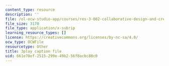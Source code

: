 ```yaml
---
content_type: resource
description: ''
file: /ol-ocw-studio-app/courses/res-3-002-collaborative-design-and-creative-expression-with-arduino-microcontrollers-january-iap-2017/661e70ef2515299e49b256f8acbc88c0_psoIl5k1FIs.srt
file_size: 3170
file_type: application/x-subrip
learning_resource_types: []
license: https://creativecommons.org/licenses/by-nc-sa/4.0/
ocw_type: OCWFile
resourcetype: Other
title: 3play caption file
uid: 661e70ef-2515-299e-49b2-56f8acbc88c0
---
```

